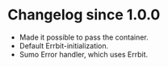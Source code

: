 # Changelog since 1.0.0

* Made it possible to pass the container.
* Default Errbit-initialization.
* Sumo Error handler, which uses Errbit.